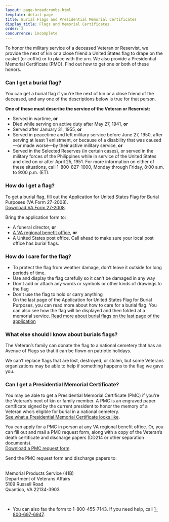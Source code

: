 ```yaml
---
layout: page-breadcrumbs.html
template: detail-page
title: Burial Flags and Presidential Memorial Certificates
display_title: Flags and Memorial Certificates
order: 2
concurrence: incomplete
---
```


<div class="va-introtext">

To honor the military service of a deceased Veteran or Reservist, we provide the next of kin or a close friend a United States flag to drape on the casket (or coffin) or to place with the urn. We also provide a Presidential Memorial Certificate (PMC). Find out how to get one or both of these honors.

</div>

<div class="feature">

### Can I get a burial flag?

You can get a burial flag if you’re the next of kin or a close friend of the deceased, and any one of the descriptions below is true for that person.

**One of these must describe the service of the Veteran or Reservist:**

- Served in wartime, **or**
- Died while serving on active duty after May 27, 1941, **or**
- Served after January 31, 1955, **or**
- Served in peacetime and left military service before June 27, 1950, after serving at least 1 enlistment, or because of a disability that was caused—or made worse—by their active military service, **or**
- Served in the Selected Reserves (in certain cases), or served in the military forces of the Philippines while in service of the United States and died on or after April 25, 1951. For more information on either of these situations, call 1-800-827-1000, Monday through Friday, 8:00 a.m. to 9:00 p.m. (ET).

</div>

### How do I get a flag?

To get a burial flag, fill out the Application for United States Flag for Burial Purposes (VA Form 27-2008). <br>
[Download VA Form 27-2008](https://www.vba.va.gov/pubs/forms/VBA-27-2008-ARE.pdf).

Bring the application form to:
- A funeral director, **or**
- [A VA regional benefit office](http://www.benefits.va.gov/benefits/offices.asp), **or**
- A United States post office. Call ahead to make sure your local post office has burial flags.

### How do I care for the flag?

- To protect the flag from weather damage, don’t leave it outside for long periods of time.
- Use and display the flag carefully so it can't be damaged in any way
- Don't add or attach any words or symbols or other kinds of drawings to the flag
- Don't use the flag to hold or carry anything<br>
On the last page of the Application for United States Flag for Burial Purposes, you can read more about how to care for a burial flag. You can also see how the flag will be displayed and then folded at a memorial service.
[Read more about burial flags on the last page of the application](https://www.vba.va.gov/pubs/forms/VBA-27-2008-ARE.pdf)

### What else should I know about burials flags?
The Veteran’s family can donate the flag to a national cemetery that has an Avenue of Flags so that it can be flown on patriotic holidays.

We can’t replace flags that are lost, destroyed, or stolen, but some Veterans organizations may be able to help if something happens to the flag we gave you.

<div class="feature" markdown="0">

### Can I get a Presidential Memorial Certificate?

You may be able to get a Presidential Memorial Certificate (PMC) if you're the Veteran’s next of kin or family member. A PMC is an engraved paper certificate signed by the current president to honor the memory of a Veteran who’s eligible for burial in a national cemetery.<br>
[See what a Presidential Memorial Certificate looks like](https://www.cem.va.gov/cem/docs/factsheets/pmc.pdf).

You can apply for a PMC in person at any VA regional benefit office. Or, you can fill out and mail a PMC request form, along with a copy of the Veteran’s death certificate and discharge papers (DD214 or other separation documents). <br>
[Download a PMC request form](https://www.va.gov/vaforms/va/pdf/VA40-0247.pdf).

Send the PMC request form and discharge papers to:
<br><br>
<p class="va-address-block">
    Memorial Products Service (41B)<br>
    Department of Veterans Affairs<br>
    5109 Russell Road<br>
    Quantico, VA 22134-3903<br>
</p>
<br>

  - You can also fax the form to 1-800-455-7143. If you need help, call <a href="tel:+18006976947">1-800-697-6947</a>.
</div>
